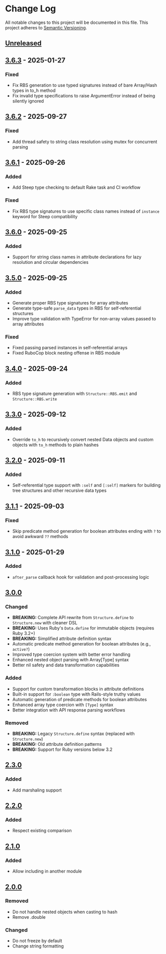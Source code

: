 # Change Log

All notable changes to this project will be documented in this file.
This project adheres to [Semantic Versioning](http://semver.org/).

## [Unreleased]

## [3.6.3] - 2025-01-27

### Fixed

- Fix RBS generation to use typed signatures instead of bare Array/Hash types in to_h method
- Fix invalid type specifications to raise ArgumentError instead of being silently ignored

## [3.6.2] - 2025-09-27

### Fixed

- Add thread safety to string class resolution using mutex for concurrent parsing

## [3.6.1] - 2025-09-26

### Added

- Add Steep type checking to default Rake task and CI workflow

### Fixed

- Fix RBS type signatures to use specific class names instead of `instance` keyword for Steep compatibility

## [3.6.0] - 2025-09-25

### Added

- Support for string class names in attribute declarations for lazy resolution and circular dependencies

## [3.5.0] - 2025-09-25

### Added

- Generate proper RBS type signatures for array attributes
- Generate type-safe `parse_data` types in RBS for self-referential structures
- Improve type validation with TypeError for non-array values passed to array attributes

### Fixed

- Fixed passing parsed instances in self-referential arrays
- Fixed RuboCop block nesting offense in RBS module

## [3.4.0] - 2025-09-24

### Added

- RBS type signature generation with `Structure::RBS.emit` and `Structure::RBS.write`

## [3.3.0] - 2025-09-12

### Added

- Override `to_h` to recursively convert nested Data objects and custom objects with `to_h` methods to plain hashes

## [3.2.0] - 2025-09-11

### Added

- Self-referential type support with `:self` and `[:self]` markers for building tree structures and other recursive data types

## [3.1.1] - 2025-09-03

### Fixed

- Skip predicate method generation for boolean attributes ending with `?` to avoid awkward `??` methods

## [3.1.0] - 2025-01-29

### Added

- `after_parse` callback hook for validation and post-processing logic

## [3.0.0]

### Changed

- **BREAKING:** Complete API rewrite from `Structure.define` to `Structure.new` with cleaner DSL
- **BREAKING:** Uses Ruby's `Data.define` for immutable objects (requires Ruby 3.2+)
- **BREAKING:** Simplified attribute definition syntax
- Automatic predicate method generation for boolean attributes (e.g., `active?`)
- Improved type coercion system with better error handling
- Enhanced nested object parsing with Array[Type] syntax
- Better nil safety and data transformation capabilities

### Added

- Support for custom transformation blocks in attribute definitions
- Built-in support for `:boolean` type with Rails-style truthy values
- Automatic generation of predicate methods for boolean attributes
- Enhanced array type coercion with `[Type]` syntax
- Better integration with API response parsing workflows

### Removed

- **BREAKING:** Legacy `Structure.define` syntax (replaced with `Structure.new`)
- **BREAKING:** Old attribute definition patterns
- **BREAKING:** Support for Ruby versions below 3.2

## [2.3.0]

### Added

- Add marshaling support

## [2.2.0]

### Added

- Respect existing comparison

## [2.1.0]

### Added

- Allow including in another module

## [2.0.0]

### Removed

- Do not handle nested objects when casting to hash
- Remove .double

### Changed

- Do not freeze by default
- Change string formatting

[2.0.0]: https://github.com/hakanensari/structure/compare/v1.2.1...v2.0.0
[2.1.0]: https://github.com/hakanensari/structure/compare/v2.0.0...v2.1.0
[2.2.0]: https://github.com/hakanensari/structure/compare/v2.1.0...v2.2.0
[2.3.0]: https://github.com/hakanensari/structure/compare/v2.2.0...v2.3.0
[3.0.0]: https://github.com/hakanensari/structure/compare/v2.3.0...v3.0.0
[3.1.0]: https://github.com/hakanensari/structure/compare/v3.0.0...v3.1.0
[3.1.1]: https://github.com/hakanensari/structure/compare/v3.1.0...v3.1.1
[3.2.0]: https://github.com/hakanensari/structure/compare/v3.1.1...v3.2.0
[3.3.0]: https://github.com/hakanensari/structure/compare/v3.2.0...v3.3.0
[3.4.0]: https://github.com/hakanensari/structure/compare/v3.3.0...v3.4.0
[3.5.0]: https://github.com/hakanensari/structure/compare/v3.4.0...v3.5.0
[3.6.0]: https://github.com/hakanensari/structure/compare/v3.5.0...v3.6.0
[3.6.1]: https://github.com/hakanensari/structure/compare/v3.6.0...v3.6.1
[3.6.2]: https://github.com/hakanensari/structure/compare/v3.6.1...v3.6.2
[3.6.3]: https://github.com/hakanensari/structure/compare/v3.6.2...v3.6.3
[Unreleased]: https://github.com/hakanensari/structure/compare/v3.6.3...HEAD
